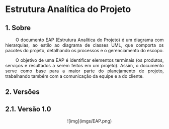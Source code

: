 # <a name="EAP"> Estrutura Analítica do Projeto </a>

## 1. <a name="1">Sobre</a>

<p align = "justify"> &emsp;&emsp; O documento EAP (Estrutura Analítica do Projeto) é um diagrama com hierarquias, ao estilo ao diagrama de classes UML, que comporta os pacotes do projeto, detalhando os processos e o gerenciamento do escopo. </p>

<p align = "justify"> &emsp;&emsp; O objetivo de uma EAP é identificar elementos terminais (os produtos, serviços e resultados a serem feitos em um projeto). Assim, o documento serve como base para a maior parte do planejamento de projeto, trabalhando também com a comunicação da equipe e a do cliente. </p>

## 2. <a name="2">Versões</a>

## 2.1. <a name="2_1">Versão 1.0</a>

<p align = "center"> &emsp;&emsp; ![img](imgs/EAP.png)
